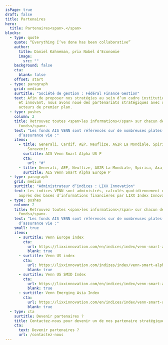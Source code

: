 ```yaml
---
isPage: true
draft: false
title: Partenaires
hero:
  title: Partenaires<span>.</span>
blocks:
  - type: quote
    quote: “Everything I’ve done has been collaborative”
    author:
      title: Daniel Kahneman, prix Nobel d'Economie
      image:
        src: ""
    background: false
    cta:
      blank: false
    offset: start
  - type: paragraph
    grid: medium
    surtitle: "Société de gestion : Fédéral Finance Gestion"
    text: Afin de proposer nos stratégies au sein d’un cadre institutionnel robuste
      et innovant, nous avons noué des partenariats stratégiques avec des
      acteurs de premier plan.
  - type: pushes
    column: 2
    title: Retrouvez toutes <span>les informations</span> sur chacun de <span>ces
      fonds</span>.
    text: "Les fonds AIS VENN sont référencés sur de nombreuses plates-formes
      d’assurance vie :"
    items:
      - title: Generali, Cardif, AEP, Neuflize, AG2R La Mondiale, Spirica, Axa,
          Suravenir.
        surtitle: AIS Venn Smart Alpha US P
        cta:
          url: "#"
      - title: Generali, AEP, Neuflize, AG2R La Mondiale, Spirica, Axa, Suravenir.
        surtitle: AIS Venn Smart Alpha Europe P
  - type: paragraph
    grid: medium
    surtitle: "Administrateur d’indices : LIXX Innovation"
    text: Les indices VENN sont administrés, calculés quotidiennement et disséminés
      auprès des bases d’informations financières par LIXX Index Innovation
  - type: pushes
    column: 2
    title: Retrouvez toutes <span>les informations</span> sur chacun de <span>ces
      fonds</span>.
    text: "Les fonds AIS VENN sont référencés sur de nombreuses plates-formes
      d’assurance vie :"
    small: true
    items:
      - surtitle: Venn Europe index
        cta:
          url: https://lixxinnovation.com/en/indices/index/venn-smart-alpha-europe-index
          blank: true
      - surtitle: Venn US index
        cta:
          url: https://lixxinnovation.com/indizes/index/venn-smart-alpha-us-index
          blank: true
      - surtitle: Venn US SMID Index
        cta:
          url: https://lixxinnovation.com/en/indices/index/venn-smart-alpha-us-smid-index
          blank: true
      - surtitle: Venn Emerging Asia Index
        cta:
          url: https://lixxinnovation.com/en/indices/index/venn-smart-alpha-emerging-asia-index
          blank: true
  - type: cta
    surtitle: Devenir partenaires ?
    title: Contactez-nous pour devenir un de nos partenaire stratégiques.
    cta:
      text: Devenir partenaires ?
      url: /contactez-nous
---
```

